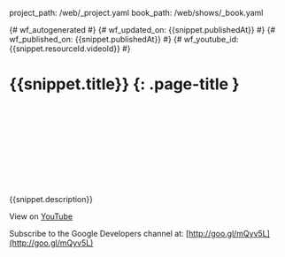 project_path: /web/_project.yaml
book_path: /web/shows/_book.yaml

{# wf_autogenerated #}
{# wf_updated_on: {{snippet.publishedAt}} #}
{# wf_published_on: {{snippet.publishedAt}} #}
{# wf_youtube_id: {{snippet.resourceId.videoId}} #}

# {{snippet.title}} {: .page-title }


<div class="video-wrapper">
  <iframe class="devsite-embedded-youtube-video" data-video-id="{{snippet.resourceId.videoId}}"
          data-autohide="1" data-showinfo="0" frameborder="0" allowfullscreen>
  </iframe>
</div>

{{snippet.description}}

View on [YouTube](https://youtu.be/{{snippet.resourceId.videoId}})

Subscribe to the Google Developers channel at: [http://goo.gl/mQyv5L](http://goo.gl/mQyv5L)
